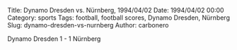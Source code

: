 Title: Dynamo Dresden vs. Nürnberg, 1994/04/02
Date: 1994/04/02 00:00
Category: sports
Tags: football, football scores, Dynamo Dresden, Nürnberg
Slug: dynamo-dresden-vs-nurnberg
Author: carbonero


Dynamo Dresden 1 - 1 Nürnberg
